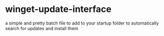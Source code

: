 # winget-update-interface
a simple and pretty batch file to add to your startup folder to automatically search for updates and install them
